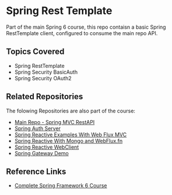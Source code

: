 
# Spring Rest Template

Part of the main Spring 6 course, this repo contaisn a basic Spring RestTemplate client, configured to consume the main repo API.

## Topics Covered
- Spring RestTemplate
- Spring Security BasicAuth
- Spring Security OAuth2

## Related Repositories

The folowing Repositories are also part of the course:
- [Main Repo - Spring MVC RestAPI](https://github.com/EderBasso/spring-framework-6)
- [Spring Auth Server](https://github.com/EderBasso/spring-6-auth-server)
- [Spring Reactive Examples With Web Flux MVC](https://github.com/EderBasso/spring-6-reactive-examples)
- [Spring Reactive With Mongo and WebFlux.fn](https://github.com/EderBasso/spring-6-reactive-mongo)
- [Spring Reactive WebClient](https://github.com/EderBasso/spring-6-webclient)
- [Spring Gateway Demo](https://github.com/EderBasso/spring-6-gateway)
## Reference Links

- [Complete Spring Framework 6 Course](https://www.udemy.com/course/spring-framework-6-beginner-to-guru)
